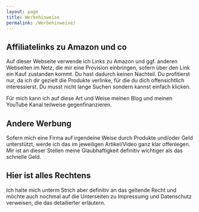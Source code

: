 ```yaml
---
layout: page
title: Werbehinweise
permalink: /Werbehinweise/
---
```

## Affiliatelinks zu Amazon und co

Auf dieser Webseite verwende ich Links zu Amazon und ggf. anderen Webseiten im Netz, die mir eine Provision einbringen, sofern über den Link ein Kauf zustanden kommt. Du hast dadurch keinen Nachteil. Du profitierst nur, da ich dir gezielt die Produkte verlinke, für die du dich offensichtlich interessierst. Du musst nicht lange Suchen sondern kannst einfach klicken.

Für mich kann ich auf diese Art und Weise meinen Blog und meinen YouTube Kanal teilweise gegenfinanzieren.

## Andere Werbung

Sofern mich eine Firma auf irgendeine Weise durch Produkte und/oder Geld unterstützt, werde ich das im jeweiligen Artikel/Video ganz klar offenlegen. Mir ist an dieser Stellen meine Glaubhaftigkeit definitiv wichtiger als das schnelle Geld.

## Hier ist alles Rechtens

Ich halte mich unterm Strich aber definitiv an das geltende Recht und möchte auch nochmal auf die Unterseiten zu Impressumg und Datenschutz verweisen, die das detailierter erläutern.